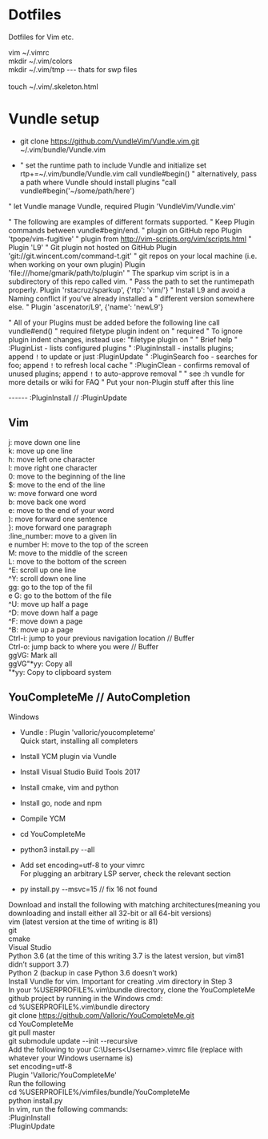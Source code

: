 # Dotfiles
Dotfiles for Vim etc.


vim ~/.vimrc<br>
mkdir ~/.vim/colors<br>
mkdir ~/.vim/tmp --- thats for swp files<br><br>
touch ~/.vim/.skeleton.html<br>


# Vundle setup

- git clone https://github.com/VundleVim/Vundle.vim.git ~/.vim/bundle/Vundle.vim

- " set the runtime path to include Vundle and initialize
set rtp+=~/.vim/bundle/Vundle.vim
call vundle#begin()
" alternatively, pass a path where Vundle should install plugins
"call vundle#begin('~/some/path/here')

" let Vundle manage Vundle, required
Plugin 'VundleVim/Vundle.vim'

" The following are examples of different formats supported.
" Keep Plugin commands between vundle#begin/end.
" plugin on GitHub repo
Plugin 'tpope/vim-fugitive'
" plugin from http://vim-scripts.org/vim/scripts.html
" Plugin 'L9'
" Git plugin not hosted on GitHub
Plugin 'git://git.wincent.com/command-t.git'
" git repos on your local machine (i.e. when working on your own plugin)
Plugin 'file:///home/gmarik/path/to/plugin'
" The sparkup vim script is in a subdirectory of this repo called vim.
" Pass the path to set the runtimepath properly.
Plugin 'rstacruz/sparkup', {'rtp': 'vim/'}
" Install L9 and avoid a Naming conflict if you've already installed a
" different version somewhere else.
" Plugin 'ascenator/L9', {'name': 'newL9'}

" All of your Plugins must be added before the following line
call vundle#end()            " required
filetype plugin indent on    " required
" To ignore plugin indent changes, instead use:
"filetype plugin on
"
" Brief help
" :PluginList       - lists configured plugins
" :PluginInstall    - installs plugins; append `!` to update or just :PluginUpdate
" :PluginSearch foo - searches for foo; append `!` to refresh local cache
" :PluginClean      - confirms removal of unused plugins; append `!` to auto-approve removal
"
" see :h vundle for more details or wiki for FAQ
" Put your non-Plugin stuff after this line

------ :PluginInstall // :PluginUpdate


## Vim

j: move down one line<br>
k: move up one line<br>
h: move left one character<br>
l: move right one character<br>
0: move to the beginning of the line<br>
$: move to the end of the line<br>
w: move forward one word<br>
b: move back one word<br>
e: move to the end of your word<br>
): move forward one sentence<br>
}: move forward one paragraph<br>
:line_number: move to a given lin<br>e number
H: move to the top of the screen<br>
M: move to the middle of the screen<br>
L: move to the bottom of the screen<br>
^E: scroll up one line<br>
^Y: scroll down one line<br>
gg: go to the top of the fil<br>e
G: go to the bottom of the file<br>
^U: move up half a page<br>
^D: move down half a page<br>
^F: move down a page<br>
^B: move up a page<br>
Ctrl-i: jump to your previous navigation location // Buffer<br>
Ctrl-o: jump back to where you were // Buffer<br>
ggVG: Mark all<br>
ggVG"*yy: Copy all<br>
"*yy: Copy to clipboard system


## YouCompleteMe // AutoCompletion
Windows<br>
- Vundle : Plugin 'valloric/youcompleteme'<br>
Quick start, installing all completers<br>
- Install YCM plugin via Vundle<br>
- Install Visual Studio Build Tools 2017<br>
- Install cmake, vim and python<br>
- Install go, node and npm<br>
- Compile YCM<br>
- cd YouCompleteMe<br>
- python3 install.py --all<br>
- Add set encoding=utf-8 to your vimrc<br>
For plugging an arbitrary LSP server, check the relevant section<br>

- py install.py --msvc=15 // fix 16 not found<br>


Download and install the following with matching architectures(meaning you downloading and install either all 32-bit or all 64-bit versions)<br>
vim (latest version at the time of writing is 81)<br>
git<br>
cmake<br>
Visual Studio<br> 
Python 3.6 (at the time of this writing 3.7 is the latest version, but vim81 didn’t support 3.7)<br>
Python 2 (backup in case Python 3.6 doesn’t work)<br>
Install Vundle for vim. Important for creating .vim directory in Step 3<br>
In your %USERPROFILE%\.vim\bundle directory, clone the YouCompleteMe github project by running in the Windows cmd:<br>
cd %USERPROFILE%\.vim\bundle directory<br>
git clone https://github.com/Valloric/YouCompleteMe.git<br>
cd YouCompleteMe<br>
git pull master<br>
git submodule update --init --recursive<br>
Add the following to your C:\Users\<Username>\.vimrc file (replace <Username> with whatever your Windows username is)<br>
set encoding=utf-8<br>
Plugin 'Valloric/YouCompleteMe'<br>
Run the following<br>
cd %USERPROFILE%/vimfiles/bundle/YouCompleteMe<br>
python install.py<br>
In vim, run the following commands:<br>
:PluginInstall<br>
:PluginUpdate<br>
 



